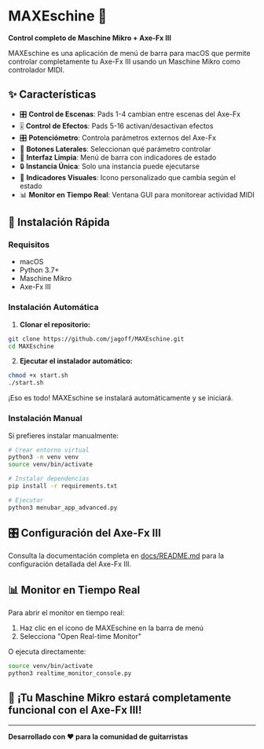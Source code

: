 # MAXEschine 🎸

**Control completo de Maschine Mikro + Axe-Fx III**

MAXEschine es una aplicación de menú de barra para macOS que permite controlar completamente tu Axe-Fx III usando un Maschine Mikro como controlador MIDI.

## ✨ Características

- 🎛️ **Control de Escenas**: Pads 1-4 cambian entre escenas del Axe-Fx
- 🎚️ **Control de Efectos**: Pads 5-16 activan/desactivan efectos
- 🎛️ **Potenciómetro**: Controla parámetros externos del Axe-Fx
- 🎯 **Botones Laterales**: Seleccionan qué parámetro controlar
- 📱 **Interfaz Limpia**: Menú de barra con indicadores de estado
- 🔒 **Instancia Única**: Solo una instancia puede ejecutarse
- 🎨 **Indicadores Visuales**: Icono personalizado que cambia según el estado
- 📊 **Monitor en Tiempo Real**: Ventana GUI para monitorear actividad MIDI

## 🚀 Instalación Rápida

### Requisitos
- macOS
- Python 3.7+
- Maschine Mikro
- Axe-Fx III

### Instalación Automática

1. **Clonar el repositorio:**
```bash
git clone https://github.com/jagoff/MAXEschine.git
cd MAXEschine
```

2. **Ejecutar el instalador automático:**
```bash
chmod +x start.sh
./start.sh
```

¡Eso es todo! MAXEschine se instalará automáticamente y se iniciará.

### Instalación Manual

Si prefieres instalar manualmente:

```bash
# Crear entorno virtual
python3 -m venv venv
source venv/bin/activate

# Instalar dependencias
pip install -r requirements.txt

# Ejecutar
python3 menubar_app_advanced.py
```

## 🎛️ Configuración del Axe-Fx III

Consulta la documentación completa en [docs/README.md](docs/README.md) para la configuración detallada del Axe-Fx III.

## 📊 Monitor en Tiempo Real

Para abrir el monitor en tiempo real:
1. Haz clic en el icono de MAXEschine en la barra de menú
2. Selecciona "Open Real-time Monitor"

O ejecuta directamente:
```bash
source venv/bin/activate
python3 realtime_monitor_console.py
```

## 🎸 ¡Tu Maschine Mikro estará completamente funcional con el Axe-Fx III!

---

**Desarrollado con ❤️ para la comunidad de guitarristas** 